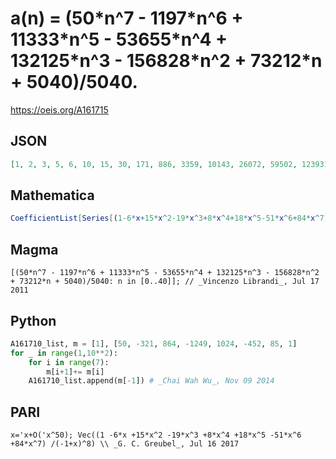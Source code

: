 # a\(n\) \= \(50\*n^7 \- 1197\*n^6 \+ 11333\*n^5 \- 53655\*n^4 \+ 132125\*n^3 \- 156828\*n^2 \+ 73212\*n \+ 5040\)/5040\.
https://oeis.org/A161715
## JSON
```JSON
[1, 2, 3, 5, 6, 10, 15, 30, 171, 886, 3359, 10143, 26072, 59502, 123931, 240048, 438261, 761754, 1270123, 2043641, 3188202, 4840994, 7176951, 10416034, 14831391, 20758446, 28604967, 38862163, 52116860, 69064806, 90525155, 117456180]
```
## Mathematica
```Mathematica
CoefficientList[Series[(1-6*x+15*x^2-19*x^3+8*x^4+18*x^5-51*x^6+84*x^7)/(-1+x)^8, {x, 0, 50}], x] (* _G. C. Greubel_, Jul 16 2017 *)
```
## Magma
```Magma
[(50*n^7 - 1197*n^6 + 11333*n^5 - 53655*n^4 + 132125*n^3 - 156828*n^2 + 73212*n + 5040)/5040: n in [0..40]]; // _Vincenzo Librandi_, Jul 17 2011
```
## Python
```Python
A161710_list, m = [1], [50, -321, 864, -1249, 1024, -452, 85, 1]
for _ in range(1,10**2):
    for i in range(7):
        m[i+1]+= m[i]
    A161710_list.append(m[-1]) # _Chai Wah Wu_, Nov 09 2014
```
## PARI
```PARI
x='x+O('x^50); Vec((1 -6*x +15*x^2 -19*x^3 +8*x^4 +18*x^5 -51*x^6 +84*x^7) /(-1+x)^8) \\ _G. C. Greubel_, Jul 16 2017
```
